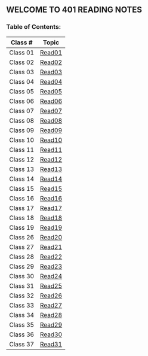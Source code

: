 ## WELCOME TO 401 READING NOTES

### Table of Contents:

| Class #  |           Topic            |
| :------: | :------------------------: |
| Class 01 | [Read01](401/401read1.md)  |
| Class 02 | [Read02](401/401read2.md)  |
| Class 03 | [Read03](401/401read3.md)  |
| Class 04 | [Read04](401/401read4.md)  |
| Class 05 | [Read05](401/401read5.md)  |
| Class 06 | [Read06](401/401read6.md)  |
| Class 07 | [Read07](401/401read7.md)  |
| Class 08 | [Read08](401/401read8.md)  |
| Class 09 | [Read09](401/401read9.md)  |
| Class 10 | [Read10](401/401read10.md) |
| Class 11 | [Read11](401/401read11.md) |
| Class 12 | [Read12](401/401read12.md) |
| Class 13 | [Read13](401/401read13.md) |
| Class 14 | [Read14](401/401read14.md) |
| Class 15 | [Read15](401/401read15.md) |
| Class 16 | [Read16](401/401read16.md) |
| Class 17 | [Read17](401/401read17.md) |
| Class 18 | [Read18](401/401read18.md) |
| Class 19 | [Read19](401/401read19.md) |
| Class 26 | [Read20](401/401read20.md) |
| Class 27 | [Read21](401/401read21.md) |
| Class 28 | [Read22](401/401read22.md) |
| Class 29 | [Read23](401/401read23.md) |
| Class 30 | [Read24](401/401read24.md) |
| Class 31 | [Read25](401/401read25.md) |
| Class 32 | [Read26](401/401read26.md) |
| Class 33 | [Read27](401/401read27.md) |
| Class 34 | [Read28](401/401read28.md) |
| Class 35 | [Read29](401/401read29.md) |
| Class 36 | [Read30](401/401read30.md) |
| Class 37 | [Read31](401/401read31.md) |

